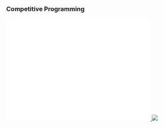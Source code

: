 ### Competitive Programming
<p float="left">
<a href="https://leetcard.jacoblin.cool/RasecBadguy?theme=dark&font=Abel&ext=contest">
  <img height="273em" src="https://raw.githubusercontent.com/Rasec09/cf-stats/main/output/light_card.svg#gh-dark-mode-only" />
</a>
<img height="280em" src="https://leetcard.jacoblin.cool/RasecBadguy?theme=dark&font=Abel&ext=contest" />
</p>
<!--
**Rasec09/Rasec09** is a ✨ _special_ ✨ repository because its `README.md` (this file) appears on your GitHub profile.

Here are some ideas to get you started:

- 🔭 I’m currently working on ...
- 🌱 I’m currently learning ...
- 👯 I’m looking to collaborate on ...
- 🤔 I’m looking for help with ...
- 💬 Ask me about ...
- 📫 How to reach me: ...
- 😄 Pronouns: ...
- ⚡ Fun fact: ...

![](https://raw.githubusercontent.com/Rasec09/cf-stats/main/output/light_card.svg#gh-dark-mode-only)
![LeetCode Stats](https://leetcard.jacoblin.cool/RasecBadguy?theme=dark&font=Abel&ext=contest)
-->
